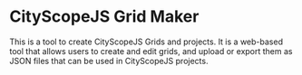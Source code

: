 # CityScopeJS Grid Maker

This is a tool to create CityScopeJS Grids and projects. It is a web-based tool that allows users to create and edit grids, and upload or export them as JSON files that can be used in CityScopeJS projects.
